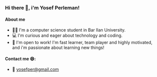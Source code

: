 ### Hi there 👋, i'm Yosef Perleman!

#### About me
- 👨‍🎓 I'm a computer science student in Bar Ilan University.
- 💻 I'm curious and eager about technology and coding.
- 💼 I'm open to work! I'm fast learner, team player and highly motivated, and i'm passionate about learning new things!

#### Contact me 😄:
- 📧 yosefper@gmail.com

